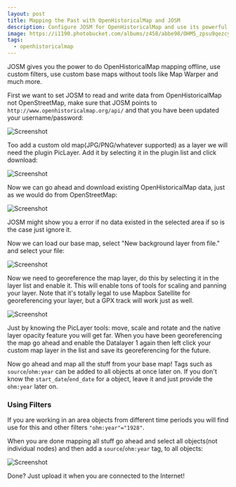 ```yaml
---
layout: post
title: Mapping the Past with OpenHistoricalMap and JOSM
description: Configure JOSM for OpenHistoricalMap and use its powerful tools to improve your mapping.
image: https://i1190.photobucket.com/albums/z458/abbe98/OHM5_zpsu9qezcya.jpg
tags:
  - openhistoricalmap
---
```


JOSM gives you the power to do OpenHistoricalMap mapping offline, use custom filters, use custom base maps without tools like Map Warper and much more.

First we want to set JOSM to read and write data from OpenHistoricalMap not OpenStreetMap, make sure that JOSM points to `http://www.openhistoricalmap.org/api/` and that you have been updated your username/password:

![Screenshot](https://i1190.photobucket.com/albums/z458/abbe98/OHM1_zpsrody1pzr.jpg)

Too add a custom old map(JPG/PNG/whatever supported) as a layer we will need the plugin PicLayer. Add it by selecting it in the plugin list and click download:

![Screenshot](https://i1190.photobucket.com/albums/z458/abbe98/OHM2_zpswjg6uob1.jpg)

Now we can go ahead and download existing OpenHistoricalMap data, just as we would do from OpenStreetMap:

![Screenshot](https://i1190.photobucket.com/albums/z458/abbe98/OHM3_zpsocsptbdf.jpg)

JOSM might show you a error if no data existed in the selected area if so is the case just ignore it.

Now we can load our base map, select "New background layer from file." and select your file:

![Screenshot](https://i1190.photobucket.com/albums/z458/abbe98/OHM4_zpssyocztw9.jpg)

Now we need to georeference the map layer, do this by selecting it in the layer list and enable it. This will enable tons of tools for scaling and panning your layer. Note that it's totally legal to use Mapbox Satellite for georeferencing your layer, but a GPX track will work just as well.

![Screenshot](https://i1190.photobucket.com/albums/z458/abbe98/OHM5_zpsu9qezcya.jpg)

Just by knowing the PicLayer tools: move, scale and rotate and the native layer opacity feature you will get far. When you have been georeferencing the map go ahead and enable the Datalayer 1 again then left click your custom map layer in the list and save its georeferencing for the future.

Now go ahead and map all the stuff from your base map! Tags such as `source`/`ohm:year` can be added to all objects at once later on. If you don't know the `start_date`/`end_date` for a object, leave it and just provide the `ohm:year` later on.

### Using Filters

If you are working in an area objects from different time periods you will find use for this and other filters `"ohm:year"="1928"`.


When you are done mapping all stuff go ahead and select all objects(not individual nodes) and then add a `source`/`ohm:year` tag, to all objects:

![Screenshot](https://i1190.photobucket.com/albums/z458/abbe98/OHM6_zpsngqr3bqk.jpg)

Done? Just upload it when you are connected to the Internet!